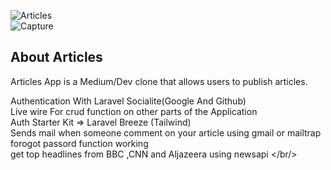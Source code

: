 ![Articles](https://user-images.githubusercontent.com/25201331/216792462-d009f5f7-2d0c-460e-a2de-5e4c2d40e229.JPG)<br/>
![Capture](https://user-images.githubusercontent.com/25201331/216792837-5712a6db-d667-4f88-93e2-3d54d47f1096.JPG)






## About Articles


Articles App is a Medium/Dev clone that allows users to publish articles.

Authentication With Laravel Socialite(Google And Github) <br/>
Live wire For crud function on other parts of the Application <br/>
Auth Starter Kit => Laravel Breeze (Tailwind) <br/>
Sends mail when someone comment on your article using gmail or mailtrap <br/>
forogot passord function working <br/>
get top headlines from BBC ,CNN and Aljazeera using newsapi </br/>

